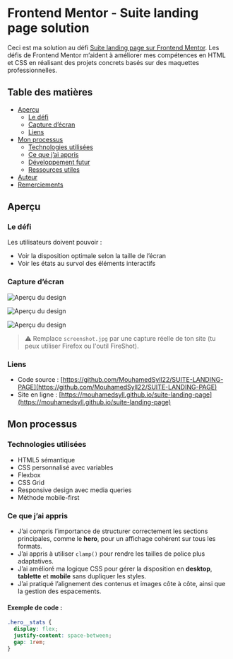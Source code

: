 # Frontend Mentor - Suite landing page solution

Ceci est ma solution au défi [Suite landing page sur Frontend Mentor](https://www.frontendmentor.io/challenges/suite-landing-page-tj_eaU-Ra). Les défis de Frontend Mentor m’aident à améliorer mes compétences en HTML et CSS en réalisant des projets concrets basés sur des maquettes professionnelles.

## Table des matières

- [Aperçu](#aperçu)
  - [Le défi](#le-défi)
  - [Capture d’écran](#capture-décran)
  - [Liens](#liens)
- [Mon processus](#mon-processus)
  - [Technologies utilisées](#technologies-utilisées)
  - [Ce que j’ai appris](#ce-que-jai-appris)
  - [Développement futur](#développement-futur)
  - [Ressources utiles](#ressources-utiles)
- [Auteur](#auteur)
- [Remerciements](#remerciements)

## Aperçu

### Le défi

Les utilisateurs doivent pouvoir :

- Voir la disposition optimale selon la taille de l’écran
- Voir les états au survol des éléments interactifs

### Capture d’écran

![Aperçu du design](image-1.png)

![Aperçu du design](image-2.png)

![Aperçu du design](image-3.png)

> ⚠️ Remplace `screenshot.jpg` par une capture réelle de ton site (tu peux utiliser Firefox ou l'outil FireShot).

### Liens

- Code source : [https://github.com/MouhamedSyll22/SUITE-LANDING-PAGE](https://github.com/MouhamedSyll22/SUITE-LANDING-PAGE)
- Site en ligne : [https://mouhamedsyll.github.io/suite-landing-page](https://mouhamedsyll.github.io/suite-landing-page)

## Mon processus

### Technologies utilisées

- HTML5 sémantique
- CSS personnalisé avec variables
- Flexbox
- CSS Grid
- Responsive design avec media queries
- Méthode mobile-first

### Ce que j’ai appris

- J’ai compris l’importance de structurer correctement les sections principales, comme le **hero**, pour un affichage cohérent sur tous les formats.
- J’ai appris à utiliser `clamp()` pour rendre les tailles de police plus adaptatives.
- J’ai amélioré ma logique CSS pour gérer la disposition en **desktop**, **tablette** et **mobile** sans dupliquer les styles.
- J’ai pratiqué l’alignement des contenus et images côte à côte, ainsi que la gestion des espacements.

#### Exemple de code :

```css
.hero__stats {
  display: flex;
  justify-content: space-between;
  gap: 1rem;
}
